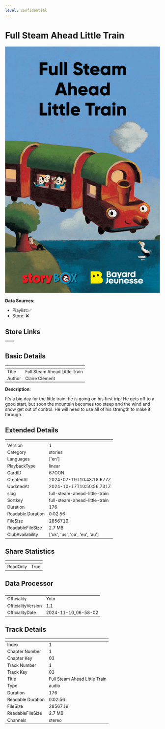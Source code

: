 ```yaml
---
level: confidential
---
```

# Full Steam Ahead Little Train

![card_[67OON].png](../../img/cards/card_[67OON].png)

**Data Sources**: 

- Playlist:✅
- Store: ❌


## Store Links

| <!-- --> | <!-- --> |
| - | - |


## Basic Details

| <!-- --> | <!-- --> |
| - | - |
| Title | Full Steam Ahead Little Train |
| Author | Claire Clément |

**Description**:

It's a big day for the little train: he is going on his first trip! He gets off to a good start, but soon the mountain becomes too steep and the wind and snow get out of control. He will need to use all of his strength to make it through.


## Extended Details

| <!-- --> | <!-- --> |
| - | - |
| Version | 1 |
| Category | stories |
| Languages | ['en'] |
| PlaybackType | linear |
| CardID | 67OON |
| CreatedAt | 2024-07-19T10:43:18.677Z |
| UpdatedAt | 2024-10-17T10:50:56.731Z |
| slug | full-steam-ahead-little-train |
| Sortkey | full-steam-ahead-little-train |
| Duration | 176 |
| Readable Duration | 0:02:56 |
| FileSize | 2856719 |
| ReadableFileSize | 2.7 MB |
| ClubAvailability | ['uk', 'us', 'ca', 'eu', 'au'] |


## Share Statistics

| <!-- --> | <!-- --> |
| - | - |
| ReadOnly | True |


## Data Processor

| <!-- --> | <!-- --> |
| - | - |
| Officiality | Yoto
| OfficialityVersion | 1.1
| OfficialityDate | 2024-11-10_06-58-02


## Track Details

| <!-- --> | <!-- --> |
| - | - |
| Index | 1 |
| Chapter Number | 1 |
| Chapter Key | 03 |
| Track Number | 1 |
| Track Key | 03 |
| Title | Full Steam Ahead Little Train |
| Type | audio |
| Duration | 176 |
| Readable Duration | 0:02:56 |
| FileSize | 2856719 |
| ReadableFileSize | 2.7 MB |
| Channels | stereo |

